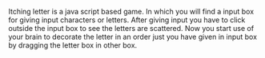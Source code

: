 Itching letter is a java script based game. In which you will find a input box for giving input characters or letters. 
After giving input you have to click outside the input box to see the letters are scattered. Now you start use of
your brain to decorate the  letter in an order just you have given in input box by dragging the letter box in other box.